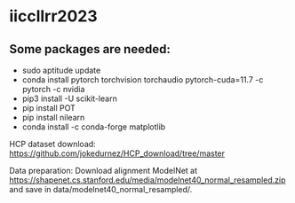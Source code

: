 # iiccllrr2023


## Some packages are needed:
- sudo aptitude update 
- conda install pytorch torchvision torchaudio pytorch-cuda=11.7 -c pytorch -c nvidia
- pip3 install -U scikit-learn
- pip install POT
- pip install nilearn
- conda install -c conda-forge matplotlib




HCP dataset download: 
https://github.com/jokedurnez/HCP_download/tree/master




Data preparation:
Download alignment ModelNet at https://shapenet.cs.stanford.edu/media/modelnet40_normal_resampled.zip and save in data/modelnet40_normal_resampled/.







